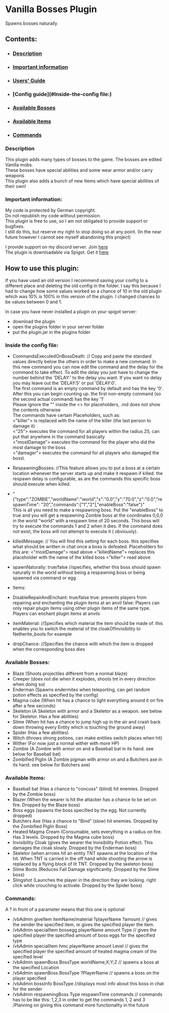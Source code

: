 # Vanilla Bosses Plugin
Spawns bosses naturally

## Contents:

- ### [Description](#Description)
- ### [Important information](#Important-information:)
- ### [Users' Guide](#How-to-use-this-plugin:)
- ### [Config guide](#Inside-the-config file:)
- ### [Available Bosses](#Available-Bosses:)
- ### [Available Items](#Available-Items:)
- ### [Commands](#Commands:)


### Description

This plugin adds many types of bosses to the game. The bosses are edited Vanilla mobs.\
These bosses have special abilities and some wear armor and/or carry weapons\
This plugin also adds a bunch of new Items which have special abilities of their own!


### Important information:

My code is protected by German copyright.\
Do not republish my code without permission.\
This plugin is free to use, so I am not obligated to provide support or bugfixes.\
I still do this, but reserve my right to stop doing so at any point. (In the near future however I cannot see myself
abandoning this project)

I provide support on my discord server. Join [here](https://discord.gg/stAd5ccDZT) \
The plugin is downloadable via Spigot. Get it [here](https://www.spigotmc.org/resources/vanilla-bosses.95205/)

## How to use this plugin:
If you have used an old version I recommend saving your config to a different place and deleting the old config in the folder.
I say this because I had to change how some values worked so a chance of 10 in the old plugin which was 10% is 100% in this version of the plugin.
I changed chances to be values between 0 and 1.

In case you have never installed a plugin on your spigot server:
 - download the plugin
 - open the plugins folder in your server folder
 - put the plugin.jar in the plugins folder

### Inside the config file:
 - CommandsExecutedOnBossDeath: // Copy and paste the standard values directly below the others in order to make a new command. In this new command you can now edit the command and the delay for the command to take effect. To edit the delay you just have to change the number behind the 'DELAY:' to the delay you want. If you want no delay you may leave out the 'DELAY:5' or put 'DELAY:0'.\
The first command is an empty command by default and has the key '0'. After this you can begin counting up. the first non-empty command (so the second actual command) has the key '1'\
Please ignore the "" inside the <> for placeholders, .md does not show the contents otherwise\
The commands have certain Placeholders, such as:\
<"killer"> is replaced with the name of the killer (the last person to damage it)\
<"25"> executes the command for all players within the radius 25, can put that anywhere in the command basically\
<"mostDamage"> executes the command for the player who did the most damage to the boss\
<"damager"> executes the command for all players who damaged the boss\
 
 - RespawningBosses: //This feature allows you to put a boss at a certain location whenever the server starts up and make it respawn if killed. the respawn delay is configurable, as are the commands this specific boss should execute when killed.
  - "{\"type\":\"ZOMBIE\",\"worldName\":\"world\",\"x\":\"0.0\",\"y\":\"70.0\",\"z\":\"0.0\",\"respawnTime\":
    \"20\",\"commands\":[\"1\",\"2\"],\"enableBoss\":\"false\"}"\
    This is all you need to make a respawning boss. Put the "enableBoss" to true and you will get a respawning Zombie
    boss at the coordinates 0,0,0 in the world "world" with a respawn time of 20 seconds. This boss will try to execute
    the commands 1 and 2 when it dies. If the command does not exist, the boss will not attempt to execute it (
    obviously).

 - killedMessage: // You will find this setting for each boss. this specifies what should be written in chat once a boss is defeated.
   Placeholders for this are:
 <"mostDamage"> read above
 <"killedName"> replaces this placeholder with the name of the killed boss
   <"killer"> read above

 - spawnNaturally: true/false //specifies, whether this boss should spawn naturally in the world without being a
   respawning boss or being spawned via command or egg
 - Items:
 - DisableRepairAndEnchant: true/false true: prevents players from repairing and enchanting the plugin items at an anvil
   false: Players can only repair plugin items using other plugin items of the same type. Players can enchant plugin
   items at anvils

 - itemMaterial: //Specifies which material the item should be made of. this enables you to switch the material of the
   cloakOfInvisibility to Netherite_boots for example
 - dropChance: //Specifies the chance with which the item is dropped when the corresponding boss dies

### Available Bosses:

- Blaze (Shoots projectiles different from a normal blaze)
- Creeper (does not die when it explodes, shoots tnt in every direction when doing so)
- Enderman (Spawns endermites when teleporting, can get random potion effects as specified by the config)
- Magma cube (When hit has a chance to light everything around it on fire after a few seconds)
- Skeleton (A Skeleton with armor and a Skeletor as a weapon. see below for Skeletor. Has a few abilities)
- Slime (When hit has a chance to jump high up in the air and crash back down throwing every Entity which is touching
  the ground away)
- Spider (Has a few abilities)
- Witch (throws strong potions, can make entities switch places when hit)
- Wither (For now just a normal wither with more HP)
 - Zombie (A Zombie with armor on and a Baseball bat in its hand. see below for Baseball bat)
 - Zombified Piglin (A Zombie pigman with armor on and a Butchers axe in its hand. see below for Butchers axe)

### Available Items:
 - Baseball bat (Has a chance to "concuss" (blind) hit enemies. Dropped by the Zombie boss)
 - Blazer (When the wearer is hit the attacker has a chance to be set on fire. Dropped by the Blaze boss)
 - Boss eggs (spawns the boss specified by the egg. Not currently dropped)
 - Butchers Axe (Has a chance to "Bind" (slow) hit enemies. Dropped by the Zombified Piglin Boss)
 - Heated Magma Cream (Consumable, sets everything in a radius on fire. Has 3 levels. Dropped by the Magma cube boss)
 - Invisibility Cloak (gives the wearer the Invisibility Potion effect. This damages the cloak slowly. Dropped by the Enderman boss)
 - Skeletor (when arrows hit an entity TNT spawns at the location of the hit. When TNT is carried in the off hand while shooting the arrow is replaced by a flying block of lit TNT. Dropped by the skeleton boss)
 - Slime Boots (Reduces Fall Damage significantly. Dropped by the Slime boss)
 - Slingshot (Launches the player in the direction they are looking. right click while crouching to activate. Dropped by the Spider boss)

### Commands:
A ? in front of a parameter means that this one is optional
 - /vbAdmin giveItem itemName/material ?playerName ?amount // gives the sender the specified item, or gives the specified player the item. 
 - /vbAdmin specialItem bossegg playerName amount Type // gives the specified player the specified amount of boss eggs for the specified type
 - /vbAdmin specialItem hmc playerName amount Level // gives the specified player the specified amount of heated magma cream of the specified level
 - /vbAdmin spawnBoss BossType worldName;X;Y;Z // spawns a boss at the specified Location
 - /vbAdmin spawnBoss BossType ?PlayerName  // spawns a boss on the player specified
 - /vbAdmin bossInfo BossType //displays most info about this boss in chat for the sender
 - /vbAdmin respawningBoss Type respawnTime commands // commands has to be like this: 1,2,3 in order to get the commands 1, 2 and 3 /Planning on giving this command more functionality in the future
